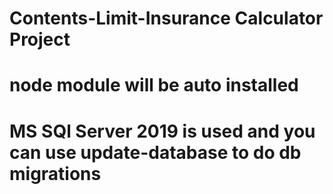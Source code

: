 # Contents-Limit-Insurance Calculator Project

# node module will be auto installed 

# MS SQl Server 2019 is used and you can use update-database to do db migrations
